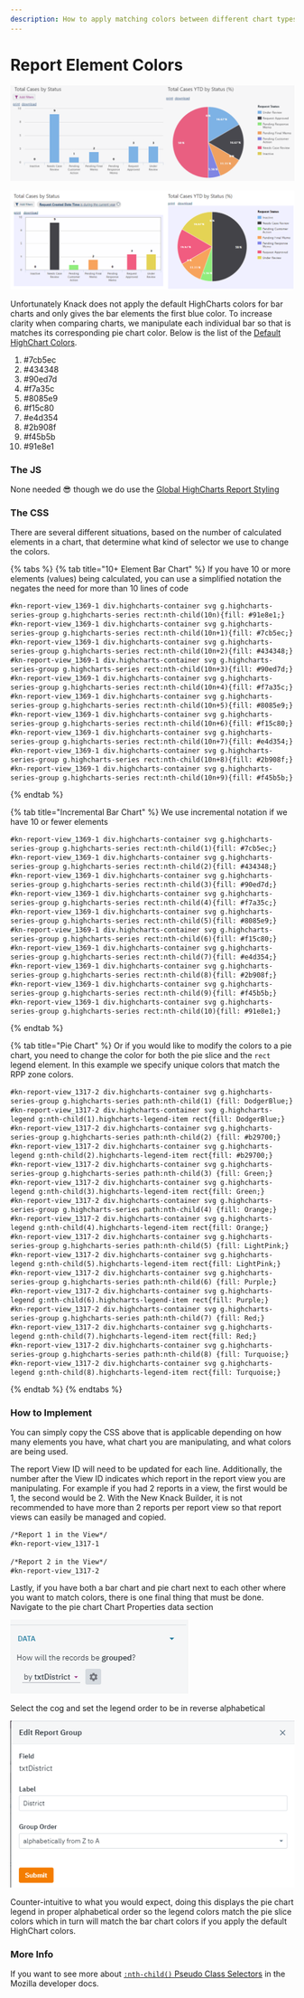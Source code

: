 ```yaml
---
description: How to apply matching colors between different chart types
---
```


# Report Element Colors

![Without matching colors](<../../../.gitbook/assets/image (139).png>)

![With matching colors; bars, pie slices, and pie legend](<../../../.gitbook/assets/image (142).png>)

Unfortunately Knack does not apply the default HighCharts colors for bar charts and only gives the bar elements the first blue color. To increase clarity when comparing charts, we manipulate each individual bar so that is matches its corresponding pie chart color. Below is the list of the [Default HighChart Colors](https://api.highcharts.com/highcharts/colors).

1. \#7cb5ec
2. \#434348
3. \#90ed7d
4. \#f7a35c
5. \#8085e9
6. \#f15c80
7. \#e4d354
8. \#2b908f
9. \#f45b5b
10. \#91e8e1

### The JS

None needed 😎 though we do use the [Global HighCharts Report Styling](https://atd-dts.gitbook.io/atd-knack-operations/knack-code/looks/global-report-styling)

### The CSS

There are several different situations, based on the number of calculated elements in a chart, that determine what kind of selector we use to change the colors.

{% tabs %}
{% tab title="10+ Element Bar Chart" %}
If you have 10 or more elements (values) being calculated, you can use a simplified notation the negates the need for more than 10 lines of code

```
#kn-report-view_1369-1 div.highcharts-container svg g.highcharts-series-group g.highcharts-series rect:nth-child(10n){fill: #91e8e1;}
#kn-report-view_1369-1 div.highcharts-container svg g.highcharts-series-group g.highcharts-series rect:nth-child(10n+1){fill: #7cb5ec;}
#kn-report-view_1369-1 div.highcharts-container svg g.highcharts-series-group g.highcharts-series rect:nth-child(10n+2){fill: #434348;}
#kn-report-view_1369-1 div.highcharts-container svg g.highcharts-series-group g.highcharts-series rect:nth-child(10n+3){fill: #90ed7d;}
#kn-report-view_1369-1 div.highcharts-container svg g.highcharts-series-group g.highcharts-series rect:nth-child(10n+4){fill: #f7a35c;}
#kn-report-view_1369-1 div.highcharts-container svg g.highcharts-series-group g.highcharts-series rect:nth-child(10n+5){fill: #8085e9;}
#kn-report-view_1369-1 div.highcharts-container svg g.highcharts-series-group g.highcharts-series rect:nth-child(10n+6){fill: #f15c80;}
#kn-report-view_1369-1 div.highcharts-container svg g.highcharts-series-group g.highcharts-series rect:nth-child(10n+7){fill: #e4d354;}
#kn-report-view_1369-1 div.highcharts-container svg g.highcharts-series-group g.highcharts-series rect:nth-child(10n+8){fill: #2b908f;}
#kn-report-view_1369-1 div.highcharts-container svg g.highcharts-series-group g.highcharts-series rect:nth-child(10n+9){fill: #f45b5b;}
```
{% endtab %}

{% tab title="Incremental Bar Chart" %}
We use incremental notation if we have 10 or fewer elements

```
#kn-report-view_1369-1 div.highcharts-container svg g.highcharts-series-group g.highcharts-series rect:nth-child(1){fill: #7cb5ec;}
#kn-report-view_1369-1 div.highcharts-container svg g.highcharts-series-group g.highcharts-series rect:nth-child(2){fill: #434348;}
#kn-report-view_1369-1 div.highcharts-container svg g.highcharts-series-group g.highcharts-series rect:nth-child(3){fill: #90ed7d;}
#kn-report-view_1369-1 div.highcharts-container svg g.highcharts-series-group g.highcharts-series rect:nth-child(4){fill: #f7a35c;}
#kn-report-view_1369-1 div.highcharts-container svg g.highcharts-series-group g.highcharts-series rect:nth-child(5){fill: #8085e9;}
#kn-report-view_1369-1 div.highcharts-container svg g.highcharts-series-group g.highcharts-series rect:nth-child(6){fill: #f15c80;}
#kn-report-view_1369-1 div.highcharts-container svg g.highcharts-series-group g.highcharts-series rect:nth-child(7){fill: #e4d354;}
#kn-report-view_1369-1 div.highcharts-container svg g.highcharts-series-group g.highcharts-series rect:nth-child(8){fill: #2b908f;}
#kn-report-view_1369-1 div.highcharts-container svg g.highcharts-series-group g.highcharts-series rect:nth-child(9){fill: #f45b5b;}
#kn-report-view_1369-1 div.highcharts-container svg g.highcharts-series-group g.highcharts-series rect:nth-child(10){fill: #91e8e1;}
```
{% endtab %}

{% tab title="Pie Chart" %}
Or if you would like to modify the colors to a pie chart, you need to change the color for both the pie slice and the `rect` legend element. In this example we specify unique colors that match the RPP zone colors.

```
#kn-report-view_1317-2 div.highcharts-container svg g.highcharts-series-group g.highcharts-series path:nth-child(1) {fill: DodgerBlue;}
#kn-report-view_1317-2 div.highcharts-container svg g.highcharts-legend g:nth-child(1).highcharts-legend-item rect{fill: DodgerBlue;}
#kn-report-view_1317-2 div.highcharts-container svg g.highcharts-series-group g.highcharts-series path:nth-child(2) {fill: #b29700;}
#kn-report-view_1317-2 div.highcharts-container svg g.highcharts-legend g:nth-child(2).highcharts-legend-item rect{fill: #b29700;}
#kn-report-view_1317-2 div.highcharts-container svg g.highcharts-series-group g.highcharts-series path:nth-child(3) {fill: Green;}
#kn-report-view_1317-2 div.highcharts-container svg g.highcharts-legend g:nth-child(3).highcharts-legend-item rect{fill: Green;}
#kn-report-view_1317-2 div.highcharts-container svg g.highcharts-series-group g.highcharts-series path:nth-child(4) {fill: Orange;}
#kn-report-view_1317-2 div.highcharts-container svg g.highcharts-legend g:nth-child(4).highcharts-legend-item rect{fill: Orange;}
#kn-report-view_1317-2 div.highcharts-container svg g.highcharts-series-group g.highcharts-series path:nth-child(5) {fill: LightPink;}
#kn-report-view_1317-2 div.highcharts-container svg g.highcharts-legend g:nth-child(5).highcharts-legend-item rect{fill: LightPink;}
#kn-report-view_1317-2 div.highcharts-container svg g.highcharts-series-group g.highcharts-series path:nth-child(6) {fill: Purple;}
#kn-report-view_1317-2 div.highcharts-container svg g.highcharts-legend g:nth-child(6).highcharts-legend-item rect{fill: Purple;}
#kn-report-view_1317-2 div.highcharts-container svg g.highcharts-series-group g.highcharts-series path:nth-child(7) {fill: Red;}
#kn-report-view_1317-2 div.highcharts-container svg g.highcharts-legend g:nth-child(7).highcharts-legend-item rect{fill: Red;}
#kn-report-view_1317-2 div.highcharts-container svg g.highcharts-series-group g.highcharts-series path:nth-child(8) {fill: Turquoise;}
#kn-report-view_1317-2 div.highcharts-container svg g.highcharts-legend g:nth-child(8).highcharts-legend-item rect{fill: Turquoise;}
```
{% endtab %}
{% endtabs %}

### How to Implement

You can simply copy the CSS above that is applicable depending on how many elements you have, what chart you are manipulating, and what colors are being used.

The report View ID will need to be updated for each line. Additionally, the number after the View ID indicates which report in the report view you are manipulating. For example if you had 2 reports in a view, the first would be 1, the second would be 2. With the New Knack Builder, it is not recommended to have more than 2 reports per report view so that report views can easily be managed and copied.

```
/*Report 1 in the View*/
#kn-report-view_1317-1

/*Report 2 in the View*/
#kn-report-view_1317-2
```

Lastly, if you have both a bar chart and pie chart next to each other where you want to match colors, there is one final thing that must be done. Navigate to the pie chart Chart Properties data section

![](<../../../.gitbook/assets/image (143).png>)

Select the cog and set the legend order to be in reverse alphabetical

![](<../../../.gitbook/assets/image (140).png>)

Counter-intuitive to what you would expect, doing this displays the pie chart legend in proper alphabetical order so the legend colors match the pie slice colors which in turn will match the bar chart colors if you apply the default HighChart colors.

### More Info

If you want to see more about [`:nth-child()` Pseudo Class Selectors](https://developer.mozilla.org/en-US/docs/Web/CSS/:nth-child#example\_selectors) in the Mozilla developer docs.
